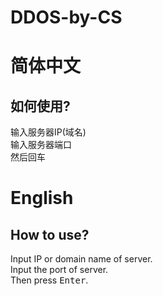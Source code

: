 # DDOS-by-CS

# 简体中文
## 如何使用?
输入服务器IP(域名)  
输入服务器端口  
然后<kbd>回车</kbd>

# English
## How to use?
Input IP or domain name of server.  
Input the port of server.  
Then press <kbd>Enter</kbd>.
